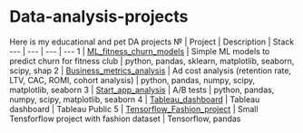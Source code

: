 # Data-analysis-projects
Here is my educational and pet DA projects
№ | Project | Description | Stack 
--- | --- | --- | --- 
1 | [ML_fitness_churn_models](https://github.com/ArtemStet/Data-analysis-projects/tree/main/ML_fitness_churn_models) | Simple ML models to predict churn for fitness club | python, pandas, sklearn, matplotlib, seaborn, scipy, shap
2 | [Business_metrics_analysis](https://github.com/ArtemStet/Data-analysis-projects/tree/main/Business_metrics_analysis) | Ad cost analysis (retention rate, LTV, CAC, ROMI, cohort analysis) | python, pandas, numpy, scipy, matplotlib, seaborn
3 | [Start_app_analysis](https://github.com/ArtemStet/Data-analysis-projects/tree/main/Start_app_analysis) | A/B tests | python, pandas, numpy, scipy, matplotlib, seaborn
4 | [Tableau_dashboard](https://github.com/ArtemStet/Data-analysis-projects/tree/main/Tableau_dashboard) | Tableau dashboard | Tableau Public
5 | [Tensorflow_Fashion_project](https://github.com/ArtemStet/Data-analysis-projects/tree/main/Tensorflow_Fashion_project) | Small Tensforflow project with fashion dataset | Tensorflow, pandas
